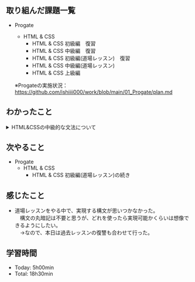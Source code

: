 ## 取り組んだ課題一覧
- Progate
  - HTML & CSS
    - HTML & CSS 初級編　復習
    - HTML & CSS 中級編　復習
    - HTML & CSS 初級編(道場レッスン)　復習
    - HTML & CSS 中級編(道場レッスン)
    - HTML & CSS 上級編

  ※Progateの実施状況：<https://github.com/ishiiii000/work/blob/main/01_Progate/plan.md>

## わかったこと
<details>
<summary>HTML&CSSの中級的な文法について</summary>
  
  - <head>タグには以下など書く
    
    - `<meta charset="utf-8">`
    
    - `<title>hoge<title/>`
      
    - `<link rel="stylesheet" href="stylesheet.css">`
   
  - Webサイトは「ヘッダー」「メイン」「フッター」で構成されている
  - リストのマークをなくす：cssのプロパティ：`list-style: none`
    
</details>

## 次やること
- Progate
  - HTML & CSS
    - HTML & CSS 初級編(道場レッスン)の続き

## 感じたこと
- 道場レッスンをやる中で、実現する構文が思いつかなかった。<br>
　構文の丸暗記は不要と思うが、どれを使ったら実現可能かくらいは想像できるようにしたい。<br>
　→なので、本日は過去レッスンの復讐も合わせて行った。

## 学習時間
- Today: 5h00min
- Total: 18h30min
  
